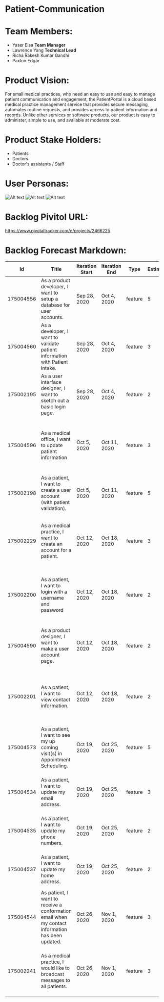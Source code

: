 # Patient-Communication

# Team Members:
 - Yaser Eisa **Team Manager**  
 - Lawrence Yang **Technical Lead** 
 - Richa Rakesh Kumar Gandhi  
 - Paxton Edgar


# Product Vision:
For small medical practices, who need an easy to use and easy to manage patient communication and engagement, the PatientPortal is a cloud based medical practice management service that provides secure messaging, automates routine requests, and provides access to patient information and records. Unlike other services or software products, our product is easy to administer, simple to use, and available at moderate cost.

# Product Stake Holders:
 - Patients  
 - Doctors  
 - Doctor's assistants / Staff  

# User Personas:
 ![Alt text](https://github.com/YaserEisa/Patient-Communication/blob/master/User%20Personas/Cindy%20John%202.png?raw=true "User Persona")
 ![Alt text](https://github.com/YaserEisa/Patient-Communication/blob/master/User%20Personas/Mohamed%20Khan.png?raw=true "User Persona")
 ![Alt text](https://github.com/YaserEisa/Patient-Communication/blob/master/User%20Personas/Stacy%20Palma.png?raw=true "User Persona")

# Backlog Pivitol URL:
https://www.pivotaltracker.com/n/projects/2466225


# Backlog Forecast Markdown:

|Id       |Title                                                                                             |Iteration Start|Iteration End|Type   |Estimate|Reasoning                                                                                           |
|---------|--------------------------------------------------------------------------------------------------|---------------|-------------|-------|--------|----------------------------------------------------------------------------------------------------|
|175004556|As a product developer, I want to setup a database for user accounts.                             |Sep 28, 2020   |Oct 4, 2020  |feature|5       |Schema design, multi team collaboration.                                                            |
|175004560|As a developer, I want to validate patient information with Patient Intake.                       |Sep 28, 2020   |Oct 4, 2020  |feature|3       |Need API to interface with from Patient intake for external call                                    |
|175002195|As a user interface designer, I want to sketch out a basic login page.                            |Sep 28, 2020   |Oct 4, 2020  |feature|2       |form design and internal DB call. Has to wait on DB launch                                          |
|175004596|As a medical office, I want to update patient information                                         |Oct 5, 2020    |Oct 11, 2020 |feature|3       |Multi team collaboration with multiple external call and validations through provided APIs          |
|175002198|As a patient, I want to create a user account (with patient validation).                          |Oct 5, 2020    |Oct 11, 2020 |feature|5       |Need API to interface with from Patient intake for external call                                    |
|175002229|As a medical practice, I want to create an account for a patient.                                 |Oct 12, 2020   |Oct 18, 2020 |feature|3       |Multi team collaboration with multiple external call and validations through provided APIs          |
|175002200|As a patient, I want to login with a username and password                                        |Oct 12, 2020   |Oct 18, 2020 |feature|2       |Form design and internal DB call. Has to wait on DB launch  Need API to interface for external call |
|175004590|As a product designer, I want to make a user account page.                                        |Oct 12, 2020   |Oct 18, 2020 |feature|2       |Form design and internal DB call. Has to wait on DB launch  Need API to interface for external call |
|175002201|As a patient, I want to view contact information.                                                 |Oct 12, 2020   |Oct 18, 2020 |feature|2       |Form design and internal DB call. Has to wait on DB launch  Need API to interface for external call |
|175004573|As a patient, I want to see my up coming visit(s) in Appointment Scheduling.                      |Oct 19, 2020   |Oct 25, 2020 |feature|5       |Form design and internal DB call. Has to wait on DB launch  Need API to interface for external call |
|175004534|As a patient, I want to update my email address.                                                  |Oct 19, 2020   |Oct 25, 2020 |feature|3       |Form design. Has to wait on DB launch  Need API to interface for external call                      |
|175004535|As a patient, I want to update my phone numbers.                                                  |Oct 19, 2020   |Oct 25, 2020 |feature|2       |Form design. Has to wait on DB launch  Need API to interface for external call                      |
|175004537|As a patient, I want to update my home address.                                                   |Oct 19, 2020   |Oct 25, 2020 |feature|2       |Form design. Has to wait on DB launch  Need API to interface for external call                      |
|175004544|As  patient, I want to receive a conformation email when my contact information has been updated. |Oct 26, 2020   |Nov 1, 2020  |feature|3       |Form design. Has to wait on DB launch  Need API to interface for external call                      |
|175002241|As a medical practice, I would like to broadcast messages to all patients.                        |Oct 26, 2020   |Nov 1, 2020  |feature|3       |Form design and internal DB call. Has to wait on DB launch  Need API to interface for external call |



